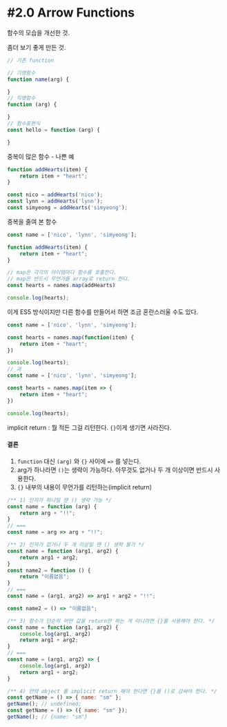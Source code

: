 # #2.0 Arrow Functions

함수의 모습을 개선한 것.

좀더 보기 좋게 만든 것.

```js
// 기존 function

// 기명함수
function name(arg) {

}
// 익명함수
function (arg) {

}
// 함수표현식
const hello = function (arg) {

}
```

중복이 많은 함수 - 나쁜 예
```js
function addHearts(item) {
    return item + "heart";
}

const nico = addHearts('nico');
const lynn = addHearts('lynn');
const simyeong = addHearts('simyeong');

```

중복을 줄여 본 함수
```js
const name = ['nico', 'lynn', 'simyeong'];

function addHearts(item) {
    return item + "heart";
}

// map은 각각의 아이템마다 함수를 호출한다.
// map은 반드시 무언가를 array로 return 한다.
const hearts = names.map(addHearts)

console.log(hearts);
```

이게 ES5 방식이지만 다른 함수를 만들어서 하면 조금 혼란스러울 수도 있다.

```js
const name = ['nico', 'lynn', 'simyeong'];

const hearts = names.map(function(item) {
    return item + "heart";
})

console.log(hearts);
// 과
const name = ['nico', 'lynn', 'simyeong'];

const hearts = names.map(item => {
    return item + "heart";
})

console.log(hearts);
```

implicit return : 뭘 적든 그걸 리턴한다. `{}`이게 생기면 사라진다.

#### 결론

1. `function` 대신 `(arg)` 와 `{}` 사이에 `=>` 를 넣는다.
2. arg가 하나라면 `()`는 생략이 가능하다. 아무것도 없거나 두 개 이상이면 반드시 사용한다.
3. `{}` 내부의 내용이 무언가를 리턴하는(implicit return)

```js
/** 1) 인자가 하나일 땐 () 생략 가능 */
const name = function (arg) {
    return arg + "!!";
}
// ===
const name = arg => arg + "!!";
```
```js
/** 2) 인자가 없거나 두 개 이상일 땐 () 생략 불가 */
const name = function (arg1, arg2) {
    return arg1 + arg2;
}
const name2 = function () {
    return "이름없음";
}
// ===
const name = (arg1, arg2) => arg1 + arg2 + "!!";

const name2 = () => "이름없음";
```
```js
/** 3) 함수가 단순히 어떤 값을 return만 하는 게 아니라면 {}를 사용해야 한다. */
const name = function (arg1, arg2) {
    console.log(arg1, arg2)
    return arg1 + arg2;
}
// ===
const name = (arg1, arg2) => {
    console.log(arg1, arg2)
    return arg1 + arg2;
}
```
```js
/** 4) 만약 object 를 implicit return 해야 한다면 {}를 ()로 감싸야 한다. */
const getName = () => { name: "sm" };
getName(); // undefined;
const getName = () => ({ name: "sm" });
getName(); // {name: "sm"}
```
